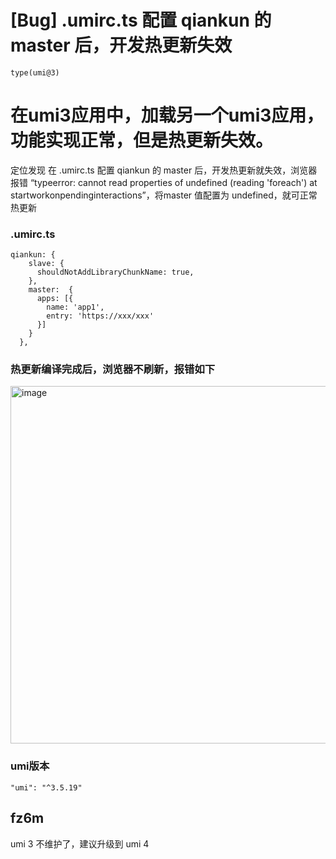 # [Bug] .umirc.ts 配置 qiankun 的 master 后，开发热更新失效

`type(umi@3)`

# 在umi3应用中，加载另一个umi3应用，功能实现正常，但是热更新失效。

定位发现 在 .umirc.ts 配置 qiankun 的 master 后，开发热更新就失效，浏览器报错 “typeerror: cannot read properties of undefined (reading 'foreach') at startworkonpendinginteractions”，将master 值配置为 undefined，就可正常热更新

### .umirc.ts

```
qiankun: {
    slave: {
      shouldNotAddLibraryChunkName: true,
    },
    master:  {
      apps: [{
        name: 'app1',
        entry: 'https://xxx/xxx'
      }]
    }
  },
```

### 热更新编译完成后，浏览器不刷新，报错如下

<img width="572" alt="image" src="https://github.com/umijs/umi/assets/26155396/5d7bae7a-fc46-4620-9087-9e93a26069a8">

### umi版本

`"umi": "^3.5.19"`

## fz6m

umi 3 不维护了，建议升级到 umi 4
